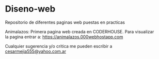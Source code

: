 # Diseno-web
Repositorio de diferentes paginas web puestas en practicas

Animalazos:
Primera pagina web creada en CODERHOUSE. Para visualizar la pagina entrar a: https://animalazos.000webhostapp.com

Cualquier sugerencia y/o critica me pueden escribir a cesarmejia555@yahoo.com.ar



